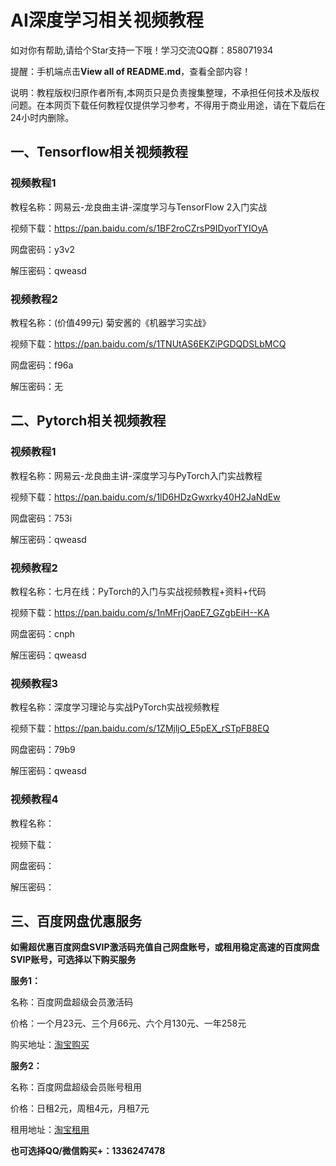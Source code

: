# AI深度学习相关视频教程

如对你有帮助,请给个Star支持一下哦！学习交流QQ群：858071934

提醒：手机端点击**View all of README.md**，查看全部内容！

说明：教程版权归原作者所有,本网页只是负责搜集整理，不承担任何技术及版权问题。在本网页下载任何教程仅提供学习参考，不得用于商业用途，请在下载后在24小时内删除。

## 一、Tensorflow相关视频教程

### 视频教程1

教程名称：网易云-龙良曲主讲-深度学习与TensorFlow 2入门实战

视频下载：https://pan.baidu.com/s/1BF2roCZrsP9IDyorTYIOyA

网盘密码：y3v2

解压密码：qweasd

### 视频教程2

教程名称：(价值499元) 菊安酱的《机器学习实战》

视频下载：https://pan.baidu.com/s/1TNUtAS6EKZiPGDQDSLbMCQ

网盘密码：f96a

解压密码：无

## 二、Pytorch相关视频教程

### 视频教程1

教程名称：网易云-龙良曲主讲-深度学习与PyTorch入门实战教程

视频下载：https://pan.baidu.com/s/1lD6HDzGwxrky40H2JaNdEw

网盘密码：753i

解压密码：qweasd

### 视频教程2

教程名称：七月在线：PyTorch的入门与实战视频教程+资料+代码

视频下载：https://pan.baidu.com/s/1nMFrjOapE7_GZgbEiH--KA

网盘密码：cnph

解压密码：qweasd

### 视频教程3

教程名称：深度学习理论与实战PyTorch实战视频教程

视频下载：https://pan.baidu.com/s/1ZMjljO_E5pEX_rSTpFB8EQ

网盘密码：79b9

解压密码：qweasd

### 视频教程4

教程名称：

视频下载：

网盘密码：

解压密码：

## 三、百度网盘优惠服务

**如需超优惠百度网盘SVIP激活码充值自己网盘账号，或租用稳定高速的百度网盘SVIP账号，可选择以下购买服务**

**服务1：**

名称：百度网盘超级会员激活码

价格：一个月23元、三个月66元、六个月130元、一年258元

购买地址：[淘宝购买](https://detail.tmall.com/item.htm?id=616765074057)

**服务2：**

名称：百度网盘超级会员账号租用

价格：日租2元，周租4元，月租7元

租用地址：[淘宝租用](https://item.taobao.com/item.htm?ft=t&id=614480007543)

**也可选择QQ/微信购买+：1336247478**

